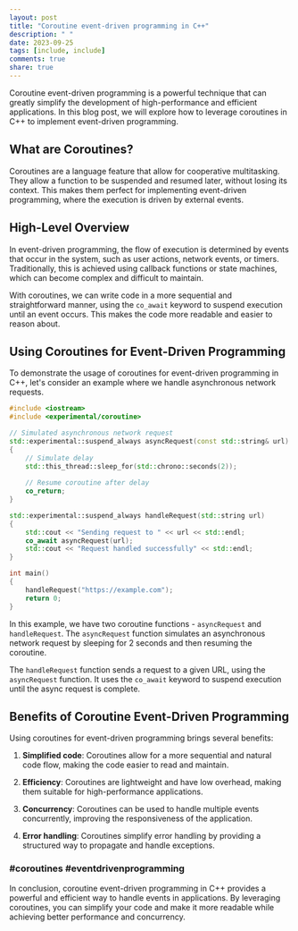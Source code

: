 ```yaml
---
layout: post
title: "Coroutine event-driven programming in C++"
description: " "
date: 2023-09-25
tags: [include, include]
comments: true
share: true
---
```


Coroutine event-driven programming is a powerful technique that can greatly simplify the development of high-performance and efficient applications. In this blog post, we will explore how to leverage coroutines in C++ to implement event-driven programming.

## What are Coroutines?

Coroutines are a language feature that allow for cooperative multitasking. They allow a function to be suspended and resumed later, without losing its context. This makes them perfect for implementing event-driven programming, where the execution is driven by external events.

## High-Level Overview

In event-driven programming, the flow of execution is determined by events that occur in the system, such as user actions, network events, or timers. Traditionally, this is achieved using callback functions or state machines, which can become complex and difficult to maintain.

With coroutines, we can write code in a more sequential and straightforward manner, using the `co_await` keyword to suspend execution until an event occurs. This makes the code more readable and easier to reason about.

## Using Coroutines for Event-Driven Programming

To demonstrate the usage of coroutines for event-driven programming in C++, let's consider an example where we handle asynchronous network requests.

```cpp
#include <iostream>
#include <experimental/coroutine>

// Simulated asynchronous network request
std::experimental::suspend_always asyncRequest(const std::string& url)
{
    // Simulate delay
    std::this_thread::sleep_for(std::chrono::seconds(2));
    
    // Resume coroutine after delay
    co_return;
}

std::experimental::suspend_always handleRequest(std::string url)
{
    std::cout << "Sending request to " << url << std::endl;
    co_await asyncRequest(url);
    std::cout << "Request handled successfully" << std::endl;
}

int main()
{
    handleRequest("https://example.com");
    return 0;
}
```

In this example, we have two coroutine functions - `asyncRequest` and `handleRequest`. The `asyncRequest` function simulates an asynchronous network request by sleeping for 2 seconds and then resuming the coroutine.

The `handleRequest` function sends a request to a given URL, using the `asyncRequest` function. It uses the `co_await` keyword to suspend execution until the async request is complete.

## Benefits of Coroutine Event-Driven Programming

Using coroutines for event-driven programming brings several benefits:

1. **Simplified code**: Coroutines allow for a more sequential and natural code flow, making the code easier to read and maintain.

2. **Efficiency**: Coroutines are lightweight and have low overhead, making them suitable for high-performance applications.

3. **Concurrency**: Coroutines can be used to handle multiple events concurrently, improving the responsiveness of the application.

4. **Error handling**: Coroutines simplify error handling by providing a structured way to propagate and handle exceptions.

### #coroutines #eventdrivenprogramming

In conclusion, coroutine event-driven programming in C++ provides a powerful and efficient way to handle events in applications. By leveraging coroutines, you can simplify your code and make it more readable while achieving better performance and concurrency.